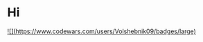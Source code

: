 # Hi 
<div style="display: flex; align-items: center;" >
	<a href='https://www.codewars.com/users/Volshebnik09'>![](https://www.codewars.com/users/Volshebnik09/badges/large)</a> 
</div>
<!-- ![](https://lingtalfi.com/services/pngtext?color=00a7ff&size=15&text=Contacts) -->


